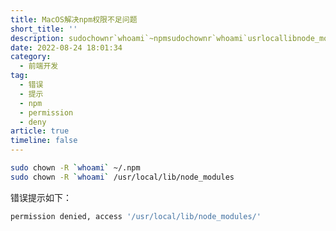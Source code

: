 ```yaml
---
title: MacOS解决npm权限不足问题
short_title: ''
description: sudochownr`whoami`~npmsudochownr`whoami`usrlocallibnode_modules错误提示如下_permissiondeniedaccessusrlocallibnode_modules‍
date: 2022-08-24 18:01:34
category:
  - 前端开发
tag:
  - 错误
  - 提示
  - npm
  - permission
  - deny
article: true
timeline: false
---
```

```bash
sudo chown -R `whoami` ~/.npm
sudo chown -R `whoami` /usr/local/lib/node_modules
```

错误提示如下：

```bash
permission denied, access '/usr/local/lib/node_modules/'
```

‍